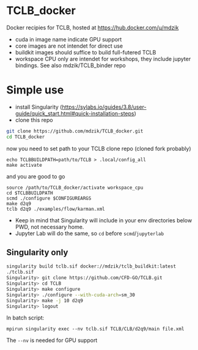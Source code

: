 # TCLB_docker
Docker recipies for TCLB, hosted at https://hub.docker.com/u/mdzik

- cuda in image name indicate GPU support
- core images are not intendet for direct use
- buildkit images should suffice to build full-futered TCLB
- workspace CPU only are intendet for workshops, they include jupyter bindings. See also mdzik/TCLB_binder repo

# Simple use

- install Singularity (https://sylabs.io/guides/3.8/user-guide/quick_start.html#quick-installation-steps)
- clone this repo
```bash
git clone https://github.com/mdzik/TCLB_docker.git
cd TCLB_docker
```
now you need to set path to your TCLB clone repo (cloned fork probably)
```
echo TCLBBUILDPATH=path/to/TCLB > .local/config_all
make activate
```
and you are good to go
```
source /path/to/TCLB_docker/activate workspace_cpu
cd $TCLBBUILDPATH
scmd ./configure $CONFIGUREARGS 
make d2q9
tclb d2q9 ./examples/flow/karman.xml
```
- Keep in mind that Singularity will include in your env directories below  PWD, not necessary home.
- Jupyter Lab will do the same, so `cd` before `scmd`/`jupyterlab`


## Singularity only
```bash
singularity build tclb.sif docker://mdzik/tclb_buildkit:latest
./tclb.sif
Singularity> git clone https://github.com/CFD-GO/TCLB.git
Singularity> cd TCLB
Singularity> make configure
Singularity> ./configure --with-cuda-arch=sm_30
Singularity> make -j 10 d2q9
Singularity> logout
```

In batch script:
```
mpirun singularity exec --nv tclb.sif TCLB/CLB/d2q9/main file.xml
```
The `--nv` is needed for GPU support


